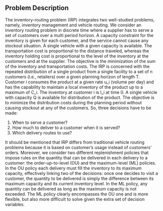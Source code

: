 ## Problem Description

The inventory-routing problem (IRP) integrates two well-studied problems, namely, inventory management and vehicle routing. We consider an inventory routing problem in discrete time where a supplier has to serve a set of customers over a multi period horizon. A capacity constraint for the inventory is given for each customer, and the service cannot cause any stockout situation. A single vehicle with a given capacity is available. The transportation cost is proportional to the distance traveled, whereas the inventory holding cost is proportional to the level of the inventory at the customers and at the supplier. The objective is the minimization of the sum of the inventory and transportation costs. 
The IRP is concerned with the repeated distribution of a single product from a single facility to a set of n customers (i.e., retailers) over a given planning horizon of length T. Customer i consumes the product at a given rate u_i (volume per day) and has the capability to maintain a local inventory of the product up to a maximum of C_i. The inventory at customer i is I_i at time 0. A single vehicle with capacity Q is available for distribution of the product. The objective is to minimize the distribution costs during the planning period without causing stockout at any of the customers.
So, three decisions have to be made:
1. When to serve a customer?
2. How much to deliver to a customer when it is served?
3. Which delivery routes to use?

It should be mentioned that IRP differs from traditional vehicle routing problems because it is based on customer’s usage instead of customers’ orders. Moreover, we consider two different replenishment policies that impose rules on the quantity that can be delivered in each delivery to a customer: the order-up-to-level (OU) and the maximum-level (ML) policies. In the OU policy each delivery must fill the inventory to its maximum capacity, effectively linking two of the decisions: once one decides to visit a customer, the quantity to be delivered is simply the difference between its maximum capacity and its current inventory level. In the ML policy, any quantity can be delivered as long as the maximum capacity is not exceeded. The ML policy clearly encompasses the OU one and is more flexible, but also more difficult to solve given the extra set of decision variables.

